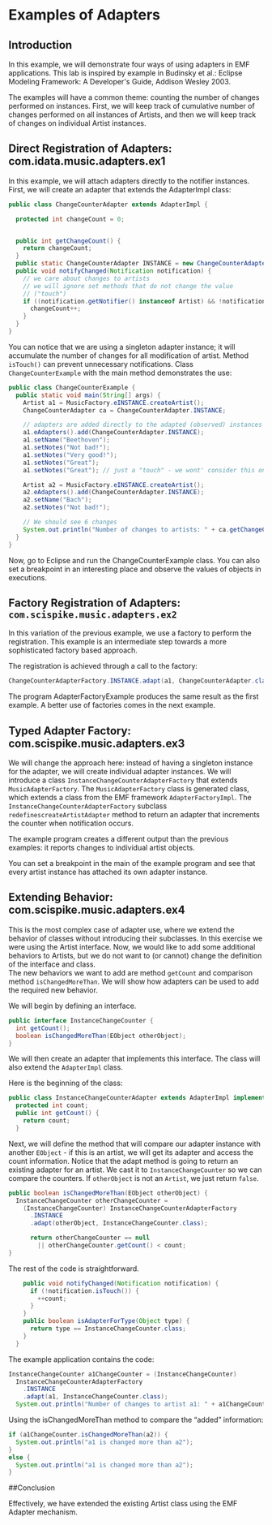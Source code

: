 # Examples of Adapters

## Introduction

In this example, we will demonstrate four ways of using adapters in EMF applications.
This lab is inspired by example in Budinsky et al.: Eclipse Modeling Framework: A Developer's Guide, Addison Wesley 2003.

The examples will have a common theme: counting the number of changes performed on
instances.
First, we will keep track of cumulative number of changes performed on all instances of Artists, and then we will keep track of changes on individual Artist instances.

## Direct Registration of Adapters: com.idata.music.adapters.ex1

In this example, we will attach adapters directly to the notifier instances.
First, we will create an adapter that extends the AdapterImpl class:

```java
public class ChangeCounterAdapter extends AdapterImpl {

  protected int changeCount = 0;


  public int getChangeCount() {
    return changeCount;
  }
  public static ChangeCounterAdapter INSTANCE = new ChangeCounterAdapter();
  public void notifyChanged(Notification notification) {
    // we care about changes to artists
    // we will ignore set methods that do not change the value
    // ("touch")
    if ((notification.getNotifier() instanceof Artist) && !notification.isTouch()) {
      changeCount++;
    }
  }
}
```

You can notice that we are using a singleton adapter instance; it will accumulate the number of changes for all modification of artist.
Method `isTouch()` can prevent unnecessary notifications.
Class `ChangeCounterExample` with the main method demonstrates the use:

```java
public class ChangeCounterExample {
  public static void main(String[] args) {
    Artist a1 = MusicFactory.eINSTANCE.createArtist();
    ChangeCounterAdapter ca = ChangeCounterAdapter.INSTANCE;

    // adapters are added directly to the adapted (observed) instances
    a1.eAdapters().add(ChangeCounterAdapter.INSTANCE);
    a1.setName("Beethoven");
    a1.setNotes("Not bad!");
    a1.setNotes("Very good!");
    a1.setNotes("Great");
    a1.setNotes("Great"); // just a "touch" - we wont' consider this one

    Artist a2 = MusicFactory.eINSTANCE.createArtist();
    a2.eAdapters().add(ChangeCounterAdapter.INSTANCE);
    a2.setName("Bach");
    a2.setNotes("Not bad!");

    // We should see 6 changes
    System.out.println("Number of changes to artists: " + ca.getChangeCount());
  }
}
```

Now, go to Eclipse and run the ChangeCounterExample class.
You can also set a breakpoint in an interesting place and observe the values of objects in executions.

## Factory Registration of Adapters: `com.scispike.music.adapters.ex2`

In this variation of the previous example, we use a factory to perform the registration.
This example is an intermediate step towards a more sophisticated factory based approach.

The registration is achieved through a call to the factory:

```java
ChangeCounterAdapterFactory.INSTANCE.adapt(a1, ChangeCounterAdapter.class);
```

The program AdapterFactoryExample produces the same result as the first example.
A better use of factories comes in the next example.

## Typed Adapter Factory: com.scispike.music.adapters.ex3

We will change the approach here: instead of having a singleton instance for the adapter, we will create individual adapter instances.
We will introduce a class `InstanceChangeCounterAdapterFactory` that extends `MusicAdapterFactory`.
The `MusicAdapterFactory` class is generated class, which extends a class from the EMF framework `AdapterFactoryImpl`.
The `InstanceChangeCounterAdapterFactory` subclass `redefinescreateArtistAdapter` method to return an adapter that increments the counter when notification occurs.

The example program creates a different output than the previous examples: it reports changes to individual artist objects.

You can set a breakpoint in the main of the example program and see that every artist instance has attached its own adapter instance.

## Extending Behavior: com.scispike.music.adapters.ex4

This is the most complex case of adapter use, where we extend the behavior of classes without introducing their subclasses.
In this exercise we were using the Artist interface.
Now, we would like to add some additional behaviors to Artists, but we do not want to (or cannot) change the definition of the interface and class.  
The new behaviors we want to add are method `getCount` and comparison method `isChangedMoreThan`.
We will show how adapters can be used to add the required new behavior.

We will begin by defining an interface.

```java
public interface InstanceChangeCounter {
  int getCount();
  boolean isChangedMoreThan(EObject otherObject);
}
```

We will then create an adapter that implements this interface.
The class will also extend the `AdapterImpl` class.

Here is the beginning of the class:

```java
public class InstanceChangeCounterAdapter extends AdapterImpl implements InstanceChangeCounter {
  protected int count;
  public int getCount() {
    return count;
  }
```

Next, we will define the method that will compare our adapter instance with another `EObject` - if this is an artist, we will get its adapter and access the count information.
Notice that the adapt method is going to return an existing adapter for an artist.
We cast it to `InstanceChangeCounter` so we can compare the counters.
If `otherObject` is not an `Artist`, we just return `false`.

```java
public boolean isChangedMoreThan(EObject otherObject) {
  InstanceChangeCounter otherChangeCounter =
    (InstanceChangeCounter) InstanceChangeCounterAdapterFactory
      .INSTANCE
      .adapt(otherObject, InstanceChangeCounter.class);

      return otherChangeCounter == null
        || otherChangeCounter.getCount() < count;
}
```

The rest of the code is straightforward.

```java
    public void notifyChanged(Notification notification) {
      if (!notification.isTouch()) {
        ++count;
      }
    }
    public boolean isAdapterForType(Object type) {
      return type == InstanceChangeCounter.class;
    }
  }
```

The example application contains the code:

```java
InstanceChangeCounter a1ChangeCounter = (InstanceChangeCounter)
  InstanceChangeCounterAdapterFactory
    .INSTANCE
    .adapt(a1, InstanceChangeCounter.class);
  System.out.println("Number of changes to artist a1: " + a1ChangeCounter.getCount());
```

Using the isChangedMoreThan method to compare the “added” information:


```java
if (a1ChangeCounter.isChangedMoreThan(a2)) {
  System.out.println("a1 is changed more than a2");
}
else {
  System.out.println("a1 is changed more than a2");
}
```

##Conclusion

 Effectively, we have extended the existing Artist class using the EMF Adapter mechanism.
